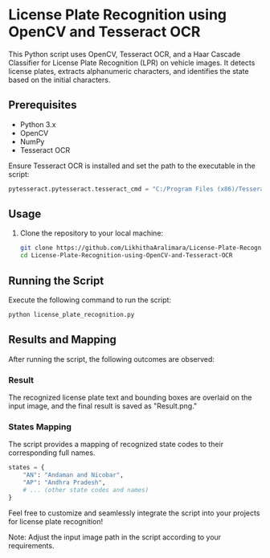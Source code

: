 # License Plate Recognition using OpenCV and Tesseract OCR

This Python script uses OpenCV, Tesseract OCR, and a Haar Cascade Classifier for License Plate Recognition (LPR) on vehicle images. It detects license plates, extracts alphanumeric characters, and identifies the state based on the initial characters.

## Prerequisites

- Python 3.x
- OpenCV
- NumPy
- Tesseract OCR

Ensure Tesseract OCR is installed and set the path to the executable in the script:

```python
pytesseract.pytesseract.tesseract_cmd = "C:/Program Files (x86)/Tesseract-OCR/tesseract.exe"
```
## Usage

1. Clone the repository to your local machine:

   ```bash
   git clone https://github.com/LikhithaAralimara/License-Plate-Recognition-using-OpenCV-and-Tesseract-OCR.git
   cd License-Plate-Recognition-using-OpenCV-and-Tesseract-OCR
   
## Running the Script

Execute the following command to run the script:

```bash
python license_plate_recognition.py
```

## Results and Mapping

After running the script, the following outcomes are observed:

### Result

The recognized license plate text and bounding boxes are overlaid on the input image, and the final result is saved as "Result.png."

### States Mapping

The script provides a mapping of recognized state codes to their corresponding full names.

```python
states = {
    "AN": "Andaman and Nicobar",
    "AP": "Andhra Pradesh",
    # ... (other state codes and names)
}
```
Feel free to customize and seamlessly integrate the script into your projects for license plate recognition!

Note: Adjust the input image path in the script according to your requirements.

